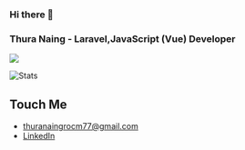 ### Hi there 👋

<!--
**thuranaing10/thuranaing10** is a ✨ _special_ ✨ repository because its `README.md` (this file) appears on your GitHub profile.

Here are some ideas to get you started:

- 🔭 I’m currently working on ...
- 🌱 I’m currently learning ...
- 👯 I’m looking to collaborate on ...
- 🤔 I’m looking for help with ...
- 💬 Ask me about ...
- 📫 How to reach me: ...
- 😄 Pronouns: ...
- ⚡ Fun fact: ...
-->

<h3>Thura Naing - Laravel,JavaScript (Vue) Developer</h3> 

![](https://komarev.com/ghpvc/?username=thuranaing10&label=VISITOR+VIEWS&style=for-the-badge&color=brightgreen)


![Stats](https://github-readme-stats.vercel.app/api?username=thuranaing10&show_icons=true&theme=ocean_dark)

## Touch Me
- thuranaingrocm77@gmail.com
- [LinkedIn](https://www.linkedin.com/in/thura-naing-03b7611ab/)

